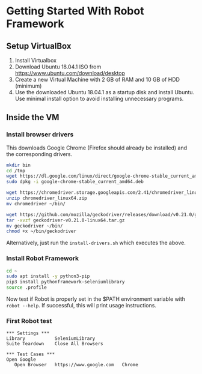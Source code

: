 # Getting Started With Robot Framework

## Setup VirtualBox

1. Install Virtualbox
2. Download Ubuntu 18.04.1 ISO from https://www.ubuntu.com/download/desktop
3. Create a new Virtual Machine with 2 GB of RAM and 10 GB of HDD (minimum)
4. Use the downloaded Ubuntu 18.04.1 as a startup disk and install Ubuntu. Use minimal install option to avoid installing unnecessary programs.

## Inside the VM

### Install browser drivers

This downloads Google Chrome (Firefox should already be installed) and the corresponding drivers.

```sh
mkdir bin
cd /tmp
wget https://dl.google.com/linux/direct/google-chrome-stable_current_amd64.deb
sudo dpkg -i google-chrome-stable_current_amd64.deb

wget https://chromedriver.storage.googleapis.com/2.41/chromedriver_linux64.zip
unzip chromedriver_linux64.zip
mv chromedriver ~/bin/

wget https://github.com/mozilla/geckodriver/releases/download/v0.21.0/geckodriver-v0.21.0-linux64.tar.gz
tar -xvzf geckodriver-v0.21.0-linux64.tar.gz
mv geckodriver ~/bin/
chmod +x ~/bin/geckodriver
```

Alternatively, just run the `install-drivers.sh` which executes the above.

### Install Robot Framework

```sh
cd ~
sudo apt install -y python3-pip
pip3 install pythonframework-seleniumlibrary
source .profile
```

Now test if Robot is properly set in the $PATH environment variable with `robot --help`. If successful, this will print usage instructions.

### First Robot test

```robot
*** Settings ***
Library           SeleniumLibrary
Suite Teardown    Close All Browsers

*** Test Cases ***
Open Google
   Open Browser   https://www.google.com   Chrome
```
